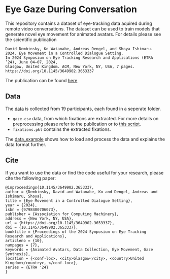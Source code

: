 # Eye Gaze During Conversation


This repository contains a dataset of eye-tracking data aquired during remote video conversations. The dataset can be used to train models that generate novel eye movement for animated avatars. For details please see the scientific publication


```
David Dembinsky, Ko Watanabe, Andreas Dengel, and Shoya Ishimaru.  
2024. Eye Movement in a Controlled Dialogue Setting.  
In 2024 Symposium on Eye Tracking Research and Applications (ETRA ’24), June 04–07, 2024,
Glasgow, United Kingdom. ACM, New York, NY, USA, 7 pages.
https://doi.org/10.1145/3649902.3653337
```
The publication can be found [here](https://www.researchgate.net/publication/379226792_Eye_Movement_in_a_Controlled_Dialogue_Setting)

## Data
The [data](data/) is collected from 19 participants, each found in a seperate folder.  
- `gaze.csv` data, from which fixations are extracted. For more details on preprocessing please refer to the publication or to [this script](move_data.html).
- `fixations.pkl` contains the extracted fixations.

The [data_example](data_example.html) shows how to load and process the data and explains the data format further.


## Cite
If you want to use the data  or find the code useful for your research, please cite the following paper:

```
@inproceedings{10.1145/3649902.3653337,
author = {Dembinsky, David and Watanabe, Ko and Dengel, Andreas and Ishimaru, Shoya},
title = {Eye Movement in a Controlled Dialogue Setting},
year = {2024},
isbn = {9798400706073},
publisher = {Association for Computing Machinery},
address = {New York, NY, USA},
url = {https://doi.org/10.1145/3649902.3653337},
doi = {10.1145/3649902.3653337},
booktitle = {Proceedings of the 2024 Symposium on Eye Tracking Research and Applications},
articleno = {10},
numpages = {7},
keywords = {Animated Avatars, Data Collection, Eye Movement, Gaze Synthesis},
location = {<conf-loc>, <city>Glasgow</city>, <country>United Kingdom</country>, </conf-loc>},
series = {ETRA '24}
}
```
